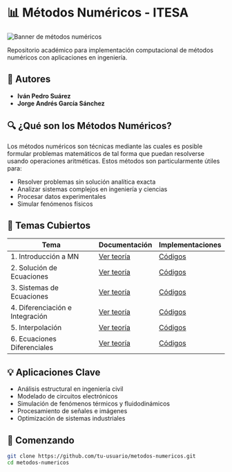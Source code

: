 # 📊 Métodos Numéricos - ITESA

![Banner de métodos numéricos](https://ejemplo.com/banner-matematicas.png) <!-- Imagen opcional -->

Repositorio académico para implementación computacional de métodos numéricos con aplicaciones en ingeniería.

## 👥 Autores

- **Iván Pedro Suárez** 
- **Jorge Andrés García Sánchez** 

## 🔍 ¿Qué son los Métodos Numéricos?

Los métodos numéricos son técnicas mediante las cuales es posible formular problemas matemáticos de tal forma que puedan resolverse usando operaciones aritméticas. Estos métodos son particularmente útiles para:

- Resolver problemas sin solución analítica exacta
- Analizar sistemas complejos en ingeniería y ciencias
- Procesar datos experimentales
- Simular fenómenos físicos

## 🧮 Temas Cubiertos

| Tema | Documentación | Implementaciones |
|------|---------------|------------------|
| 1. Introducción a MN | [Ver teoría](/docs/TEMA1-Introduccion.md) | [Códigos](/codigos/tema1/) |
| 2. Solución de Ecuaciones | [Ver teoría](/docs/TEMA2-Ecuaciones.md) | [Códigos](/codigos/tema2) |
| 3. Sistemas de Ecuaciones | [Ver teoría](/docs/TEMA3-Sistemas.md) | [Códigos](/codigos/tema3) |
| 4. Diferenciación e Integración | [Ver teoría](/docs/TEMA4-Integracion.md) | [Códigos](/codigos/tema4) |
| 5. Interpolación | [Ver teoría](/docs/TEMA5-Interpolacion.md) | [Códigos](/codigos/tema5) |
| 6. Ecuaciones Diferenciales | [Ver teoría](/docs/TEMA6-EcuacionesDiferenciales.md) | [Códigos](/codigos/tema6) |

## 💡 Aplicaciones Clave

- Análisis estructural en ingeniería civil
- Modelado de circuitos electrónicos
- Simulación de fenómenos térmicos y fluidodinámicos
- Procesamiento de señales e imágenes
- Optimización de sistemas industriales

## 🚀 Comenzando

```bash
git clone https://github.com/tu-usuario/metodos-numericos.git
cd metodos-numericos
